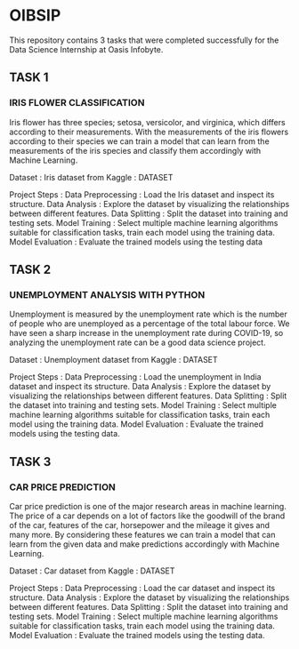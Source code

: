 # OIBSIP
This repository contains 3 tasks that were completed successfully for the Data Science Internship at Oasis Infobyte.

## TASK 1
### IRIS FLOWER CLASSIFICATION
Iris flower has three species; setosa, versicolor, and virginica, which differs according to their measurements. With the measurements of the iris flowers according to their species we can train a model that can learn from the measurements of the iris species and classify them accordingly with Machine Learning.

Dataset :
Iris dataset from Kaggle : DATASET

Project Steps :
Data Preprocessing : Load the Iris dataset and inspect its structure.
Data Analysis : Explore the dataset by visualizing the relationships between different features.
Data Splitting : Split the dataset into training and testing sets.
Model Training : Select multiple machine learning algorithms suitable for classification tasks, train each model using the training data.
Model Evaluation : Evaluate the trained models using the testing data


## TASK 2
### UNEMPLOYMENT ANALYSIS WITH PYTHON
Unemployment is measured by the unemployment rate which is the number of people who are unemployed as a percentage of the total labour force. We have seen a sharp increase in the unemployment rate during COVID-19, so analyzing the unemployment rate can be a good data science project.

Dataset :
Unemployment dataset from Kaggle : DATASET

Project Steps :
Data Preprocessing : Load the unemployment in India dataset and inspect its structure.
Data Analysis : Explore the dataset by visualizing the relationships between different features.
Data Splitting : Split the dataset into training and testing sets.
Model Training : Select multiple machine learning algorithms suitable for classification tasks, train each model using the training data.
Model Evaluation : Evaluate the trained models using the testing data.

## TASK 3
### CAR PRICE PREDICTION
Car price prediction is one of the major research areas in machine learning. The price of a car depends on a lot of factors like the goodwill of the brand of the car, features of the car, horsepower and the mileage it gives and many more. By considering these features we can train a model that can learn from the given data and make predictions accordingly with Machine Learning.

Dataset :
Car dataset from Kaggle : DATASET

Project Steps :
Data Preprocessing : Load the car dataset and inspect its structure.
Data Analysis : Explore the dataset by visualizing the relationships between different features.
Data Splitting : Split the dataset into training and testing sets.
Model Training : Select multiple machine learning algorithms suitable for classification tasks, train each model using the training data.
Model Evaluation : Evaluate the trained models using the testing data.
